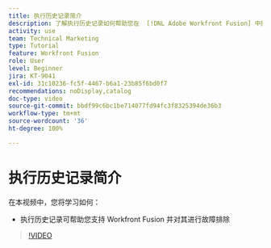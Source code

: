 ```yaml
---
title: 执行历史记录简介
description: 了解执行历史记录如何帮助您在  [!DNL Adobe Workfront Fusion] 中提供支持并进行故障排除。
activity: use
team: Technical Marketing
type: Tutorial
feature: Workfront Fusion
role: User
level: Beginner
jira: KT-9041
exl-id: 31c10236-fc5f-4467-b6a1-23b85f6bd0f7
recommendations: noDisplay,catalog
doc-type: video
source-git-commit: bbdf99c6bc1be714077fd94fc3f8325394de36b3
workflow-type: tm+mt
source-wordcount: '36'
ht-degree: 100%

---
```


# 执行历史记录简介

在本视频中，您将学习如何：

* 执行历史记录可帮助您支持 Workfront Fusion 并对其进行故障排除

>[!VIDEO](https://video.tv.adobe.com/v/3417307/?quality=12&learn=on&enablevpops=1&captions=chi_hans)
